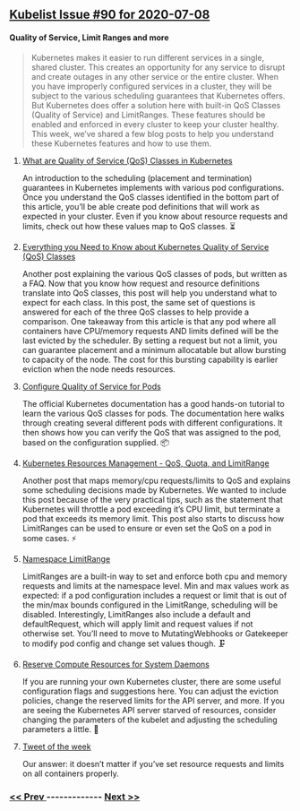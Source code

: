 ## [Kubelist Issue #90 for 2020-07-08](https://kubelist.com/issue/90)

#### Quality of Service, Limit Ranges and more 

> Kubernetes makes it easier to run different services in a single, shared cluster. This creates an opportunity for any service to disrupt and create outages in any other service or the entire cluster. When you have improperly configured services in a cluster, they will be subject to the various scheduling guarantees that Kubernetes offers. But Kubernetes does offer a solution here with built-in QoS Classes (Quality of Service) and LimitRanges. These features should be enabled and enforced in every cluster to keep your cluster healthy. This week, we’ve shared a few blog posts to help you understand these Kubernetes features and how to use them.

1. [What are Quality of Service (QoS) Classes in Kubernetes](https://medium.com/google-cloud/quality-of-service-class-qos-in-kubernetes-bb76a89eb2c6)

    An introduction to the scheduling (placement and termination) guarantees in Kubernetes implements with various pod configurations. Once you understand the QoS classes identified in the bottom part of this article, you’ll be able create pod definitions that will work as expected in your cluster. Even if you know about resource requests and limits, check out how these values map to QoS classes. ⏳
1. [Everything you Need to Know about Kubernetes Quality of Service (QoS) Classes](https://www.replex.io/blog/everything-you-need-to-know-about-kubernetes-quality-of-service-qos-classes)

    Another post explaining the various QoS classes of pods, but written as a FAQ. Now that you know how request and resource definitions translate into QoS classes, this post will help you understand what to expect for each class. In this post, the same set of questions is answered for each of the three QoS classes to help provide a comparison. One takeaway from this article is that any pod where all containers have CPU/memory requests AND limits defined will be the last evicted by the scheduler. By setting a request but not a limit, you can guarantee placement and a minimum allocatable but allow bursting to capacity of the node. The cost for this bursting capability is earlier eviction when the node needs resources.
1. [Configure Quality of Service for Pods](https://kubernetes.io/docs/tasks/configure-pod-container/quality-service-pod/)

    The official Kubernetes documentation has a good hands-on tutorial to learn the various QoS classes for pods. The documentation here walks through creating several different pods with different configurations. It then shows how you can verify the QoS that was assigned to the pod, based on the configuration supplied. 📦
1. [Kubernetes Resources Management - QoS, Quota, and LimitRange](https://darumatic.com/blog/k8s_resources_manage_quota)

    Another post that maps memory/cpu requests/limits to QoS and explains some scheduling decisions made by Kubernetes. We wanted to include this post because of the very practical tips, such as the statement that Kubernetes will throttle a pod exceeding it’s CPU limit, but terminate a pod that exceeds its memory limit. This post also starts to discuss how LimitRanges can be used to ensure or even set the QoS on a pod in some cases. ⚡
1. [Namespace LimitRange](https://sdbrett.com/BrettsITBlog/2019/11/kubernetes-namespace-limitrange/)

    LimitRanges are a built-in way to set and enforce both cpu and memory requests and limits at the namespace level. Min and max values work as expected: if a pod configuration includes a request or limit that is out of the min/max bounds configured in the LimitRange, scheduling will be disabled. Interestingly, LimitRanges also include a default and defaultRequest, which will apply limit and request values if not otherwise set. You’ll need to move to MutatingWebhooks or Gatekeeper to modify pod config and change set values though. 🗜
1. [Reserve Compute Resources for System Daemons](https://kubernetes.io/docs/tasks/administer-cluster/reserve-compute-resources/)

    If you are running your own Kubernetes cluster, there are some useful configuration flags and suggestions here. You can adjust the eviction policies, change the reserved limits for the API server, and more. If you are seeing the Kubernetes API server starved of resources, consider changing the parameters of the kubelet and adjusting the scheduling parameters a little. 🚩
1. [Tweet of the week](https://twitter.com/jrrickard/status/1280519718458163206)

    Our answer: it doesn’t matter if you’ve set resource requests and limits on all containers properly.

### [ << Prev ](kubelist-89.md) ------------- [ Next >> ](kubelist-91.md)